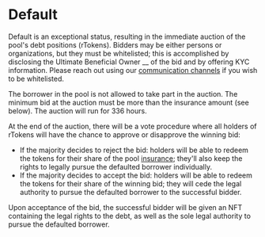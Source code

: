# Default

Default is an exceptional status, resulting in the immediate auction of the pool's debt positions (rTokens). Bidders may be either persons or organizations, but they must be whitelisted; this is accomplished by disclosing the Ultimate Beneficial Owner __ of the bid and by offering KYC information. Please reach out using our [communication channels](../../../communication-channels.md) if you wish to be whitelisted.

The borrower in the pool is not allowed to take part in the auction. The minimum bid at the auction must be more than the insurance amount (see below). The auction will run for 336 hours.

At the end of the auction, there will be a vote procedure where all holders of rTokens will have the chance to approve or disapprove the winning bid:

* If the majority decides to reject the bid: holders will be able to redeem the tokens for their share of the pool [insurance](../built-in-insurance.md); they'll also keep the rights to legally pursue the defaulted borrower individually.&#x20;
* If the majority decides to accept the bid: holders will be able to redeem the tokens for their share of the winning bid; they will cede the legal authority to pursue the defaulted borrower to the successful bidder.

Upon acceptance of the bid, the successful bidder will be given an NFT containing the legal rights to the debt, as well as the sole legal authority to pursue the defaulted borrower.
